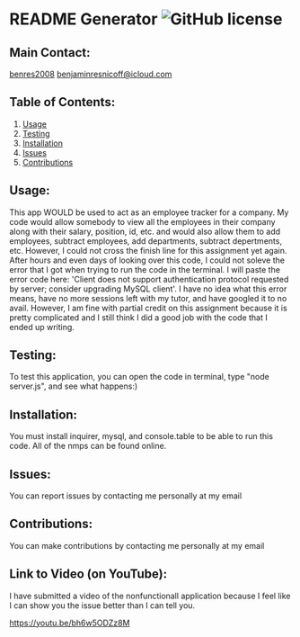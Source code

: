 # README Generator ![GitHub license](https://img.shields.io/badge/MIT%20License-blue.svg)

  ## Main Contact:
  [benres2008](https://github.com/benres2008)
  benjaminresnicoff@icloud.com

  ## Table of Contents:
  1. [Usage](#Usage)
  2. [Testing](#Testing)
  3. [Installation](#Installation)
  4. [Issues](#Issues)
  5. [Contributions](#Contributions)

  ## Usage: 
  This app WOULD be used to act as an employee tracker for a company. My code would allow somebody to view all the employees in their company along with their salary, position, id, etc. and would also allow them to add employees, subtract employees, add departments, subtract depertments, etc. However, I could not cross the finish line for this assignment yet again. After hours and even days of looking over this code, I could not soleve the error that I got when trying to run the code in the terminal. I will paste the error code here: 'Client does not support authentication protocol requested by server; consider upgrading MySQL client'. I have no idea what this error means, have no more sessions left with my tutor, and have googled it to no avail. However, I am fine with partial credit on this assignment because it is pretty complicated and I still think I did a good job with the code that I ended up writing.

  ## Testing:
  To test this application, you can open the code in terminal, type "node server.js", and see what happens:)

  ## Installation:
  You must install inquirer, mysql, and console.table to be able to run this code. All of the nmps can be found online.

  ## Issues:
  You can report issues by contacting me personally at my email

  ## Contributions:
  You can make contributions by contacting me personally at my email

  ## Link to Video (on YouTube):

  I have submitted a video of the nonfunctionall application because I feel like I can show you the issue better than I can tell you.

  https://youtu.be/bh6w5ODZz8M
  

